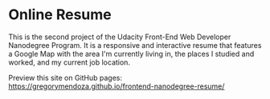 # Online Resume

This is the second project of the Udacity Front-End Web Developer Nanodegree Program. It is a responsive and interactive resume that features a Google Map with the area I'm currently living in, the places I studied and worked, and my current job location.

Preview this site on GitHub pages: https://gregorymendoza.github.io/frontend-nanodegree-resume/